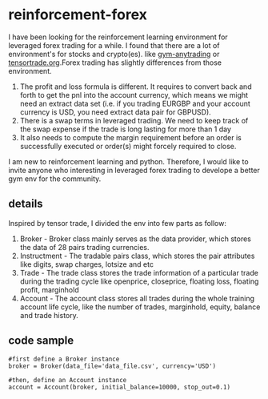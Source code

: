 # reinforcement-forex

I have been looking for the reinforcement learning environment for leveraged forex trading for a while. I found that there are a lot of environment's for stocks and crypto(es). 
like [gym-anytrading](https://github.com/AminHP/gym-anytrading) or [tensortrade.org](https://github.com/tensortrade-org/tensortrade).Forex trading has slightly differences from those environment.


1. The profit and loss formula is different. It requires to convert back and forth to get the pnl into the account currency, which means we might need an extract data set (i.e. if you trading EURGBP and your account currency is USD, you need extract data pair for GBPUSD).
2. There is a swap terms in leveraged trading. We need to keep track of the swap expense if the trade is long lasting for more than 1 day
3. It also needs to compute the margin requirement before an order is successfully executed or order(s) might forcely required to close.

I am new to reinforcement learning and python. Therefore, I would like to invite anyone who interesting in leveraged forex trading to develope a better gym env for the community.

## details
Inspired by tensor trade, I divided the env into few parts as follow:
1. Broker - Broker class mainly serves as the data provider, which stores the data of 28 pairs trading currencies.
2. Instructment - The tradable pairs class, which stores the pair attributes like digits, swap charges, lotsize and etc
3. Trade - The trade class stores the trade information of a particular trade during the trading cycle like openprice, closeprice, floating loss, floating profit, marginhold
4. Account - The account class stores all trades during the whole training account life cycle, like the number of trades, marginhold, equity, balance and trade history.

## code sample
    #first define a Broker instance
    broker = Broker(data_file='data_file.csv', currency='USD')
    
    #then, define an Account instance
    account = Account(broker, initial_balance=10000, stop_out=0.1)
